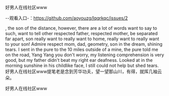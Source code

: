 好男人在线社区www

--观看入口-：https://github.com/aoyouzg/lqqrkqc/issues/2

, the son of the distance, however, there are a lot of words want to say to such, want to tell other respected father, respected mother, be separated far apart, son really want to really want to home, really want to really want to your son!
Admire respect mom, dad, geometry, son in the dream, shining tears.
I sent in the pure to the 10 miles outside of a mine, the pure told me on the road, Yang Yang you don't worry, my listening comprehension is very good, but my father didn't beat my right ear deafness.
Looked at in the morning sunshine in his childlike face, I still could not help but shed tears.
好男人在线社区www提笔老是念到芳华功夫，望一望那山川，有得，就挥几袖云朵。

好男人在线社区www
